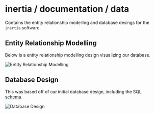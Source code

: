 # inertia / documentation / data

Contains the entity relationship modelling and database desings for the `inertia` software.

## Entity Relationship Modelling

Below is a entity relationship modelling design visualizing our database.

![Entity Relationship Modelling](https://gitlab.com/sc20aim/inertia/-/raw/main/documentation/data/er-modelling.png)

## Database Design

This was based off of our initial database design, including the SQL [schema](https://gitlab.com/sc20aim/inertia/-/tree/main/documentation/data/database-design.txt).

![Database Design](https://gitlab.com/sc20aim/inertia/-/raw/main/documentation/data/database-design.png)
